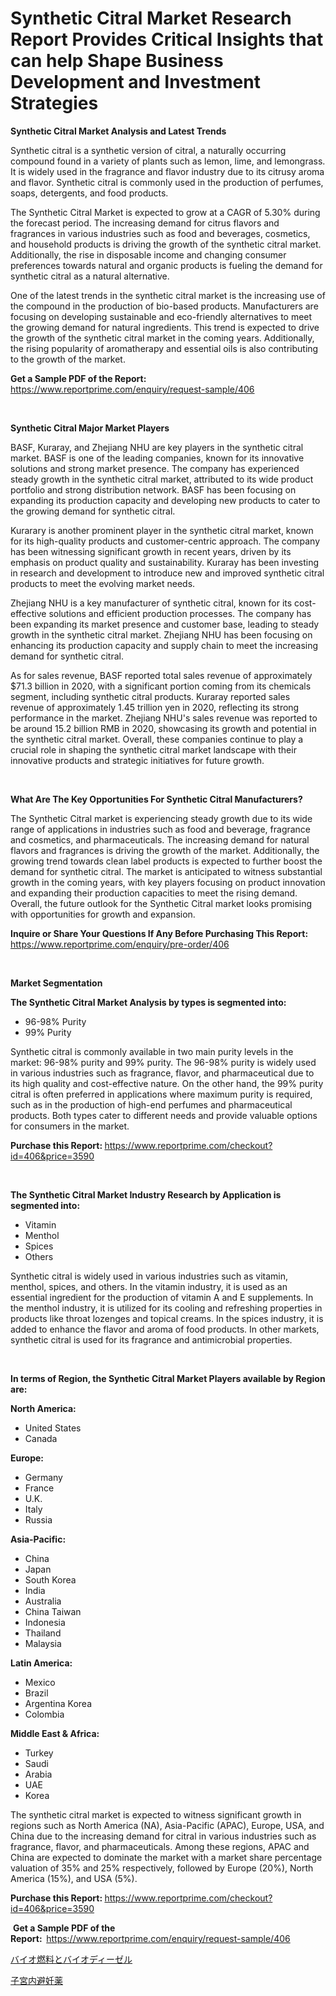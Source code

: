 <p><h1>Synthetic Citral Market Research Report Provides Critical Insights that can help Shape Business Development and Investment Strategies</h1></p><p><strong>Synthetic Citral Market Analysis and Latest Trends</strong></p>
<p><p>Synthetic citral is a synthetic version of citral, a naturally occurring compound found in a variety of plants such as lemon, lime, and lemongrass. It is widely used in the fragrance and flavor industry due to its citrusy aroma and flavor. Synthetic citral is commonly used in the production of perfumes, soaps, detergents, and food products.</p><p>The Synthetic Citral Market is expected to grow at a CAGR of 5.30% during the forecast period. The increasing demand for citrus flavors and fragrances in various industries such as food and beverages, cosmetics, and household products is driving the growth of the synthetic citral market. Additionally, the rise in disposable income and changing consumer preferences towards natural and organic products is fueling the demand for synthetic citral as a natural alternative.</p><p>One of the latest trends in the synthetic citral market is the increasing use of the compound in the production of bio-based products. Manufacturers are focusing on developing sustainable and eco-friendly alternatives to meet the growing demand for natural ingredients. This trend is expected to drive the growth of the synthetic citral market in the coming years. Additionally, the rising popularity of aromatherapy and essential oils is also contributing to the growth of the market.</p></p>
<p><strong>Get a Sample PDF of the Report:&nbsp;</strong> <a href="https://www.reportprime.com/enquiry/request-sample/406">https://www.reportprime.com/enquiry/request-sample/406</a></p>
<p>&nbsp;</p>
<p><strong>Synthetic Citral Major Market Players</strong></p>
<p><p>BASF, Kuraray, and Zhejiang NHU are key players in the synthetic citral market. BASF is one of the leading companies, known for its innovative solutions and strong market presence. The company has experienced steady growth in the synthetic citral market, attributed to its wide product portfolio and strong distribution network. BASF has been focusing on expanding its production capacity and developing new products to cater to the growing demand for synthetic citral.</p><p>Kurarary is another prominent player in the synthetic citral market, known for its high-quality products and customer-centric approach. The company has been witnessing significant growth in recent years, driven by its emphasis on product quality and sustainability. Kuraray has been investing in research and development to introduce new and improved synthetic citral products to meet the evolving market needs.</p><p>Zhejiang NHU is a key manufacturer of synthetic citral, known for its cost-effective solutions and efficient production processes. The company has been expanding its market presence and customer base, leading to steady growth in the synthetic citral market. Zhejiang NHU has been focusing on enhancing its production capacity and supply chain to meet the increasing demand for synthetic citral.</p><p>As for sales revenue, BASF reported total sales revenue of approximately $71.3 billion in 2020, with a significant portion coming from its chemicals segment, including synthetic citral products. Kuraray reported sales revenue of approximately 1.45 trillion yen in 2020, reflecting its strong performance in the market. Zhejiang NHU's sales revenue was reported to be around 15.2 billion RMB in 2020, showcasing its growth and potential in the synthetic citral market. Overall, these companies continue to play a crucial role in shaping the synthetic citral market landscape with their innovative products and strategic initiatives for future growth.</p></p>
<p>&nbsp;</p>
<p><strong>What Are The Key Opportunities For Synthetic Citral Manufacturers?</strong></p>
<p><p>The Synthetic Citral market is experiencing steady growth due to its wide range of applications in industries such as food and beverage, fragrance and cosmetics, and pharmaceuticals. The increasing demand for natural flavors and fragrances is driving the growth of the market. Additionally, the growing trend towards clean label products is expected to further boost the demand for synthetic citral. The market is anticipated to witness substantial growth in the coming years, with key players focusing on product innovation and expanding their production capacities to meet the rising demand. Overall, the future outlook for the Synthetic Citral market looks promising with opportunities for growth and expansion.</p></p>
<p><strong>Inquire or Share Your Questions If Any Before Purchasing This Report:</strong> <a href="https://www.reportprime.com/enquiry/pre-order/406">https://www.reportprime.com/enquiry/pre-order/406</a></p>
<p>&nbsp;</p>
<p><strong>Market Segmentation</strong></p>
<p><strong>The Synthetic Citral Market Analysis by types is segmented into:</strong></p>
<p><ul><li>96-98% Purity</li><li>99% Purity</li></ul></p>
<p><p>Synthetic citral is commonly available in two main purity levels in the market: 96-98% purity and 99% purity. The 96-98% purity is widely used in various industries such as fragrance, flavor, and pharmaceutical due to its high quality and cost-effective nature. On the other hand, the 99% purity citral is often preferred in applications where maximum purity is required, such as in the production of high-end perfumes and pharmaceutical products. Both types cater to different needs and provide valuable options for consumers in the market.</p></p>
<p><strong>Purchase this Report:&nbsp;</strong><a href="https://www.reportprime.com/checkout?id=406&price=3590">https://www.reportprime.com/checkout?id=406&price=3590</a></p>
<p>&nbsp;</p>
<p><strong>The Synthetic Citral Market Industry Research by Application is segmented into:</strong></p>
<p><ul><li>Vitamin</li><li>Menthol</li><li>Spices</li><li>Others</li></ul></p>
<p><p>Synthetic citral is widely used in various industries such as vitamin, menthol, spices, and others. In the vitamin industry, it is used as an essential ingredient for the production of vitamin A and E supplements. In the menthol industry, it is utilized for its cooling and refreshing properties in products like throat lozenges and topical creams. In the spices industry, it is added to enhance the flavor and aroma of food products. In other markets, synthetic citral is used for its fragrance and antimicrobial properties.</p></p>
<p>&nbsp;</p>
<p><strong>In terms of Region, the Synthetic Citral Market Players available by Region are:</strong></p>
<p>
    <p> <strong> North America: </strong>
        <ul>
            <li>United States</li>
            <li>Canada</li>
        </ul>
        </p> 
    <p> <strong> Europe: </strong>
        <ul>
            <li>Germany</li>
            <li>France</li>
            <li>U.K.</li>
            <li>Italy</li>
            <li>Russia</li>
        </ul>
        </p> 
    <p> <strong> Asia-Pacific: </strong>
        <ul>
            <li>China</li>
            <li>Japan</li>
            <li>South Korea</li>
            <li>India</li>
            <li>Australia</li>
            <li>China Taiwan</li>
            <li>Indonesia</li>
            <li>Thailand</li>
            <li>Malaysia</li>
        </ul>
        </p> 
    <p> <strong> Latin America: </strong>
        <ul>
            <li>Mexico</li>
            <li>Brazil</li>
            <li>Argentina Korea</li>
            <li>Colombia</li>
        </ul>
        </p> 
    <p> <strong> Middle East & Africa: </strong>
        <ul>
            <li>Turkey</li>
            <li>Saudi</li>
            <li>Arabia</li>
            <li>UAE</li>
            <li>Korea</li>
        </ul>
    </p>
    </p>
<p><p>The synthetic citral market is expected to witness significant growth in regions such as North America (NA), Asia-Pacific (APAC), Europe, USA, and China due to the increasing demand for citral in various industries such as fragrance, flavor, and pharmaceuticals. Among these regions, APAC and China are expected to dominate the market with a market share percentage valuation of 35% and 25% respectively, followed by Europe (20%), North America (15%), and USA (5%).</p></p>
<p><strong>Purchase this Report: </strong><a href="https://www.reportprime.com/checkout?id=406&price=3590">https://www.reportprime.com/checkout?id=406&price=3590</a></p>
<p>&nbsp;<strong>Get a Sample PDF of the Report:&nbsp;&nbsp;</strong><a href="https://www.reportprime.com/enquiry/request-sample/406">https://www.reportprime.com/enquiry/request-sample/406</a></p>
<p><strong></strong></p>
<p><p><a href="https://medium.com/@nicholas.ellison0076890/%E3%83%90%E3%82%A4%E3%82%AA%E7%87%83%E6%96%99%E3%81%8A%E3%82%88%E3%81%B3%E3%83%90%E3%82%A4%E3%82%AA%E3%83%87%E3%82%A3%E3%83%BC%E3%82%BC%E3%83%AB%E5%B8%82%E5%A0%B4%E8%A6%8F%E6%A8%A1%E3%81%AF-%E3%82%B0%E3%83%AD%E3%83%BC%E3%83%90%E3%83%AB%E7%94%A3%E6%A5%AD%E3%81%AB%E3%81%8A%E3%81%91%E3%82%8B%E6%9C%80%E9%81%A9%E3%81%AA%E3%83%9E%E3%83%BC%E3%82%B1%E3%83%86%E3%82%A3%E3%83%B3%E3%82%B0%E3%83%81%E3%83%A3%E3%83%8D%E3%83%AB%E3%82%92%E6%98%8E%E3%82%89%E3%81%8B%E3%81%AB%E3%81%97%E3%81%BE%E3%81%99-fbfe4b73a9ef">バイオ燃料とバイオディーゼル</a></p><p><a href="https://medium.com/@shawnsmihv6/%E5%AD%90%E5%AE%AE%E5%86%85%E9%81%BF%E5%A6%8A%E5%85%B7%E5%B8%82%E5%A0%B4%E3%83%AC%E3%83%9D%E3%83%BC%E3%83%88%E3%81%AF-%E3%81%93%E3%81%AE%E5%B8%82%E5%A0%B4%E3%81%AE%E6%9C%80%E6%96%B0%E3%81%AE%E3%83%88%E3%83%AC%E3%83%B3%E3%83%89%E3%81%A8%E6%88%90%E9%95%B7%E6%A9%9F%E4%BC%9A%E3%82%92%E6%98%8E%E3%82%89%E3%81%8B%E3%81%AB%E3%81%97%E3%81%A6%E3%81%84%E3%81%BE%E3%81%99-cfaf975b68ee">子宮内避妊薬</a></p></p>